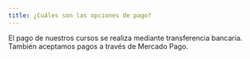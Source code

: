 ```yaml
---
title: ¿Cuáles son las opciones de pago?
---
```


El pago de nuestros cursos se realiza mediante transferencia bancaria. También aceptamos pagos a través de Mercado Pago.
